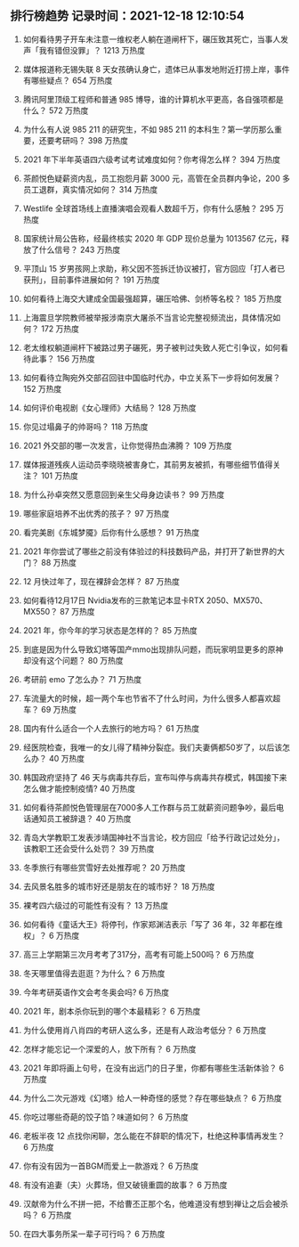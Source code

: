 
## 排行榜趋势 记录时间：2021-12-18 12:10:54
  
  1. 如何看待男子开车未注意一维权老人躺在道闸杆下，碾压致其死亡，当事人发声「我有错但没罪」？ 1213 万热度
    
  2. 媒体报道称无锡失联 8 天女孩确认身亡，遗体已从事发地附近打捞上岸，事件有哪些疑点？ 654 万热度
    
  3. 腾讯阿里顶级工程师和普通 985 博导，谁的计算机水平更高，各自强项都是什么？ 572 万热度
    
  4. 为什么有人说 985 211 的研究生，不如 985 211 的本科生？第一学历那么重要，还要考研吗？ 398 万热度
    
  5. 2021 年下半年英语四六级考试考试难度如何？你考得怎么样？ 394 万热度
    
  6. 茶颜悦色疑薪资内乱，员工抱怨月薪 3000 元，高管在全员群内争论，200 多员工退群，真实情况如何？ 314 万热度
    
  7. Westlife 全球首场线上直播演唱会观看人数超千万，你有什么感触？ 295 万热度
    
  8. 国家统计局公告称，经最终核实 2020 年 GDP 现价总量为 1013567 亿元，释放了什么信号？ 243 万热度
    
  9. 平顶山 15 岁男孩网上求助，称父因不签拆迁协议被打，官方回应「打人者已获刑」，目前事件进展如何？ 191 万热度
    
  10. 如何看待上海交大建成全国最强超算，碾压哈佛、剑桥等名校？ 185 万热度
    
  11. 上海震旦学院教师被举报涉南京大屠杀不当言论完整视频流出，具体情况如何？ 172 万热度
    
  12. 老太维权躺道闸杆下被路过男子碾死，男子被判过失致人死亡引争议，如何看待此事？ 156 万热度
    
  13. 如何看待立陶宛外交部召回驻中国临时代办，中立关系下一步将如何发展？ 152 万热度
    
  14. 如何评价电视剧《女心理师》大结局？ 128 万热度
    
  15. 你见过塌鼻子的帅哥吗？ 118 万热度
    
  16. 2021 外交部的哪一次发言，让你觉得热血沸腾？ 109 万热度
    
  17. 媒体报道残疾人运动员李晓晓被害身亡，其前男友被抓，有哪些细节值得关注？ 101 万热度
    
  18. 为什么孙卓突然又愿意回到亲生父母身边读书？ 99 万热度
    
  19. 哪些家庭培养不出优秀的孩子？ 97 万热度
    
  20. 看完美剧《东城梦魇》后你有什么感想？ 91 万热度
    
  21. 2021 年你尝试了哪些之前没有体验过的科技数码产品，并打开了新世界的大门？ 88 万热度
    
  22. 12 月快过年了，现在裸辞会怎样？ 87 万热度
    
  23. 如何看待12月17日 Nvidia发布的三款笔记本显卡RTX 2050、MX570、MX550？ 87 万热度
    
  24. 2021 年，你今年的学习状态是怎样的？ 85 万热度
    
  25. 到底是因为什么导致幻塔等国产mmo出现排队问题，而玩家明显更多的原神却没有这个问题？ 80 万热度
    
  26. 考研前 emo 了怎么办？ 71 万热度
    
  27. 车流量大的时候，超一两个车也节省不了什么时间，为什么很多人都喜欢超车？ 69 万热度
    
  28. 国内有什么适合一个人去旅行的地方吗？ 61 万热度
    
  29. 经医院检查，我唯一的女儿得了精神分裂症。我们夫妻俩都50岁了，以后该怎么办？ 40 万热度
    
  30. 韩国政府坚持了 46 天与病毒共存后，宣布叫停与病毒共存模式，韩国接下来怎么做才能控制疫情? 40 万热度
    
  31. 如何看待茶颜悦色管理层在7000多人工作群与员工就薪资问题争吵，最后电话通知员工被辞退？ 40 万热度
    
  32. 青岛大学教职工发表涉靖国神社不当言论，校方回应「给予行政记过处分」，该教职工还会受什么处罚？ 39 万热度
    
  33. 冬季旅行有哪些赏雪好去处推荐呢？ 20 万热度
    
  34. 去风景名胜多的城市好还是朋友在的城市好？ 18 万热度
    
  35. 裸考四六级过的可能性有没有？ 13 万热度
    
  36. 如何看待《童话大王》将停刊，作家郑渊洁表示「写了 36 年，32 年都在维权」？ 6 万热度
    
  37. 高三上学期第三次月考考了317分，高考有可能上500吗？ 6 万热度
    
  38. 冬天哪里值得去逛逛？为什么？ 6 万热度
    
  39. 今年考研英语作文会考冬奥会吗? 6 万热度
    
  40. 2021 年，剧本杀你玩到的哪个本最精彩？ 6 万热度
    
  41. 为什么使用肖八肖四的考研人这么多，还是有人政治考低分？ 6 万热度
    
  42. 怎样才能忘记一个深爱的人，放下所有？ 6 万热度
    
  43. 2021 年即将画上句号，在没有出远门的日子里，你都有哪些生活新体验？ 6 万热度
    
  44. 为什么二次元游戏《幻塔》给人一种奇怪的感觉？存在哪些缺点？ 6 万热度
    
  45. 你吃过哪些奇葩的饺子馅？味道如何？ 6 万热度
    
  46. 老板半夜 12 点找你闲聊，怎么能在不辞职的情况下，杜绝这种事情再发生？ 6 万热度
    
  47. 你有没有因为一首BGM而爱上一款游戏？ 6 万热度
    
  48. 有没有追妻（夫）火葬场，但又破镜重圆的故事？ 6 万热度
    
  49. 汉献帝为什么不拼一把，不给曹丕正那个名，他难道没有想到禅让之后会被杀吗？ 6 万热度
    
  50. 在四大事务所呆一辈子可行吗？ 6 万热度
    